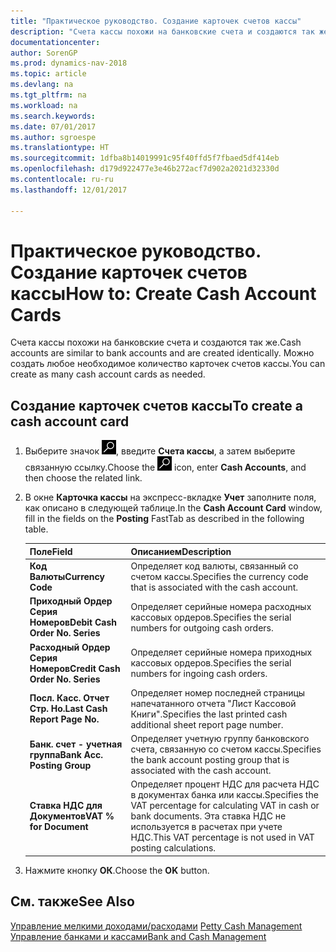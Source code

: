 ```yaml
---
title: "Практическое руководство. Создание карточек счетов кассы"
description: "Счета кассы похожи на банковские счета и создаются так же. Можно создать любое необходимое количество карточек счетов кассы."
documentationcenter: 
author: SorenGP
ms.prod: dynamics-nav-2018
ms.topic: article
ms.devlang: na
ms.tgt_pltfrm: na
ms.workload: na
ms.search.keywords: 
ms.date: 07/01/2017
ms.author: sgroespe
ms.translationtype: HT
ms.sourcegitcommit: 1dfba8b14019991c95f40ffd5f7fbaed5df414eb
ms.openlocfilehash: d179d922477e3e46b272acf7d902a2021d32330d
ms.contentlocale: ru-ru
ms.lasthandoff: 12/01/2017

---
```

# <a name="how-to-create-cash-account-cards"></a><span data-ttu-id="9daf7-104">Практическое руководство. Создание карточек счетов кассы</span><span class="sxs-lookup"><span data-stu-id="9daf7-104">How to: Create Cash Account Cards</span></span>
<span data-ttu-id="9daf7-105">Счета кассы похожи на банковские счета и создаются так же.</span><span class="sxs-lookup"><span data-stu-id="9daf7-105">Cash accounts are similar to bank accounts and are created identically.</span></span> <span data-ttu-id="9daf7-106">Можно создать любое необходимое количество карточек счетов кассы.</span><span class="sxs-lookup"><span data-stu-id="9daf7-106">You can create as many cash account cards as needed.</span></span>  

## <a name="to-create-a-cash-account-card"></a><span data-ttu-id="9daf7-107">Создание карточек счетов кассы</span><span class="sxs-lookup"><span data-stu-id="9daf7-107">To create a cash account card</span></span>  

1.  <span data-ttu-id="9daf7-108">Выберите значок ![Поиск страницы или отчета](../../media/ui-search/search_small.png "Значок поиска страницы или отчета"), введите **Счета кассы**, а затем выберите связанную ссылку.</span><span class="sxs-lookup"><span data-stu-id="9daf7-108">Choose the ![Search for Page or Report](../../media/ui-search/search_small.png "Search for Page or Report icon") icon, enter **Cash Accounts**, and then choose the related link.</span></span>  
2.  <span data-ttu-id="9daf7-109">В окне **Карточка кассы** на экспресс-вкладке **Учет** заполните поля, как описано в следующей таблице.</span><span class="sxs-lookup"><span data-stu-id="9daf7-109">In the **Cash Account Card** window, fill in the fields on the **Posting** FastTab as described in the following table.</span></span>  

    |<span data-ttu-id="9daf7-110">Поле</span><span class="sxs-lookup"><span data-stu-id="9daf7-110">Field</span></span>|<span data-ttu-id="9daf7-111">Описанием</span><span class="sxs-lookup"><span data-stu-id="9daf7-111">Description</span></span>|  
    |---------------------------------|---------------------------------------|  
    |<span data-ttu-id="9daf7-112">**Код Валюты**</span><span class="sxs-lookup"><span data-stu-id="9daf7-112">**Currency Code**</span></span>|<span data-ttu-id="9daf7-113">Определяет код валюты, связанный со счетом кассы.</span><span class="sxs-lookup"><span data-stu-id="9daf7-113">Specifies the currency code that is associated with the cash account.</span></span>|  
    |<span data-ttu-id="9daf7-114">**Приходный Ордер Серия Номеров**</span><span class="sxs-lookup"><span data-stu-id="9daf7-114">**Debit Cash Order No. Series**</span></span>|<span data-ttu-id="9daf7-115">Определяет серийные номера расходных кассовых ордеров.</span><span class="sxs-lookup"><span data-stu-id="9daf7-115">Specifies the serial numbers for outgoing cash orders.</span></span>|  
    |<span data-ttu-id="9daf7-116">**Расходный Ордер Серия Номеров**</span><span class="sxs-lookup"><span data-stu-id="9daf7-116">**Credit Cash Order No. Series**</span></span>|<span data-ttu-id="9daf7-117">Определяет серийные номера приходных кассовых ордеров.</span><span class="sxs-lookup"><span data-stu-id="9daf7-117">Specifies the serial numbers for ingoing cash orders.</span></span>|  
    |<span data-ttu-id="9daf7-118">**Посл. Касс. Отчет Стр. Но.**</span><span class="sxs-lookup"><span data-stu-id="9daf7-118">**Last Cash Report Page No.**</span></span>|<span data-ttu-id="9daf7-119">Определяет номер последней страницы напечатанного отчета "Лист Кассовой Книги".</span><span class="sxs-lookup"><span data-stu-id="9daf7-119">Specifies the last printed cash additional sheet report page number.</span></span>|  
    |<span data-ttu-id="9daf7-120">**Банк. счет - учетная группа**</span><span class="sxs-lookup"><span data-stu-id="9daf7-120">**Bank Acc. Posting Group**</span></span>|<span data-ttu-id="9daf7-121">Определяет учетную группу банковского счета, связанную со счетом кассы.</span><span class="sxs-lookup"><span data-stu-id="9daf7-121">Specifies the bank account posting group that is associated with the cash account.</span></span>|  
    |<span data-ttu-id="9daf7-122">**Ставка НДС для Документов**</span><span class="sxs-lookup"><span data-stu-id="9daf7-122">**VAT % for Document**</span></span>|<span data-ttu-id="9daf7-123">Определяет процент НДС для расчета НДС в документах банка или кассы.</span><span class="sxs-lookup"><span data-stu-id="9daf7-123">Specifies the VAT percentage for calculating VAT in cash or bank documents.</span></span> <span data-ttu-id="9daf7-124">Эта ставка НДС не используется в расчетах при учете НДС.</span><span class="sxs-lookup"><span data-stu-id="9daf7-124">This VAT percentage is not used in VAT posting calculations.</span></span>|  

3.  <span data-ttu-id="9daf7-125">Нажмите кнопку **ОК**.</span><span class="sxs-lookup"><span data-stu-id="9daf7-125">Choose the **OK** button.</span></span>  

## <a name="see-also"></a><span data-ttu-id="9daf7-126">См. также</span><span class="sxs-lookup"><span data-stu-id="9daf7-126">See Also</span></span>  
 <span data-ttu-id="9daf7-127">[Управление мелкими доходами/расходами](petty-cash-management.md) </span><span class="sxs-lookup"><span data-stu-id="9daf7-127">[Petty Cash Management](petty-cash-management.md) </span></span>  
 [<span data-ttu-id="9daf7-128">Управление банками и кассами</span><span class="sxs-lookup"><span data-stu-id="9daf7-128">Bank and Cash Management</span></span>](bank-and-cash-management.md)


